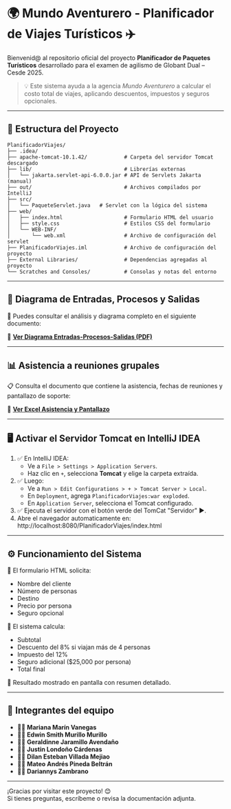 # 🌍 Mundo Aventurero - Planificador de Viajes Turísticos ✈️

Bienvenid@ al repositorio oficial del proyecto **Planificador de Paquetes Turísticos** desarrollado para el examen de agilismo de Globant Dual – Cesde 2025.

> 💡 Este sistema ayuda a la agencia *Mundo Aventurero* a calcular el costo total de viajes, aplicando descuentos, impuestos y seguros opcionales.

---

## 📁 Estructura del Proyecto

```plaintext
PlanificadorViajes/
├── .idea/                           
├── apache-tomcat-10.1.42/            # Carpeta del servidor Tomcat descargado
├── lib/                              # Librerías externas
│   └── jakarta.servlet-api-6.0.0.jar # API de Servlets Jakarta (manual)
├── out/                              # Archivos compilados por IntelliJ
├── src/
│   └── PaqueteServlet.java   # Servlet con la lógica del sistema
├── web/
│   ├── index.html                    # Formulario HTML del usuario
│   ├── style.css                     # Estilos CSS del formulario
│   └── WEB-INF/
│       └── web.xml                   # Archivo de configuración del servlet
├── PlanificadorViajes.iml            # Archivo de configuración del proyecto
├── External Libraries/               # Dependencias agregadas al proyecto
└── Scratches and Consoles/           # Consolas y notas del entorno
```

---

## 🧠 Diagrama de Entradas, Procesos y Salidas

📝 Puedes consultar el análisis y diagrama completo en el siguiente documento:

🔗 **[Ver Diagrama Entradas-Procesos-Salidas (PDF)](https://drive.google.com/file/d/1yxKgcrezv12R_EqUM5EpyhaTC7y0QePl/view?usp=sharing)**  

---

## 📊 Asistencia a reuniones grupales

📋 Consulta el documento que contiene la asistencia, fechas de reuniones y pantallazo de soporte:

🔗 **[Ver Excel Asistencia y Pantallazo](https://docs.google.com/spreadsheets/d/1_yZgNt_XuqPY_vEub9Re4O4xjRfNiEs2I3XuvFMkupw/edit?usp=sharing)**  

---

## 🖥️ Activar el Servidor Tomcat en IntelliJ IDEA

1. ✅ En IntelliJ IDEA:
   - Ve a `File > Settings > Application Servers`.
   - Haz clic en `+`, selecciona **Tomcat** y elige la carpeta extraída.
2. ✅ Luego:
   - Ve a `Run > Edit Configurations > + > Tomcat Server > Local`.
   - En `Deployment`, agrega `PlanificadorViajes:war exploded`.
   - En `Application Server`, selecciona el Tomcat configurado.
3. ✅ Ejecuta el servidor con el botón verde del TomCat "Servidor" ▶️.
5. Abre el navegador automaticamente en: http://localhost:8080/PlanificadorViajes/index.html 

---

## ⚙️ Funcionamiento del Sistema

🧾 El formulario HTML solicita:
- Nombre del cliente
- Número de personas
- Destino
- Precio por persona
- Seguro opcional

💸 El sistema calcula:
- Subtotal
- Descuento del 8% si viajan más de 4 personas
- Impuesto del 12%
- Seguro adicional ($25,000 por persona)
- Total final

🔄 Resultado mostrado en pantalla con resumen detallado.

---

## 👥 Integrantes del equipo

- 🧑‍💻 **Mariana Marín Vanegas**
- 🧑‍💻 **Edwin Smith Murillo Murillo**
- 🧑‍💻 **Geraldinne Jaramillo Avendaño**
- 🧑‍💻 **Justin Londoño Cárdenas**
- 🧑‍💻 **Dilan Esteban Villada Mejiao**
- 🧑‍💻 **Mateo Andrés Pineda Beltrán**
- 🧑‍💻 **Dariannys Zambrano**

---


¡Gracias por visitar este proyecto! 😊  
Si tienes preguntas, escríbeme o revisa la documentación adjunta.  
